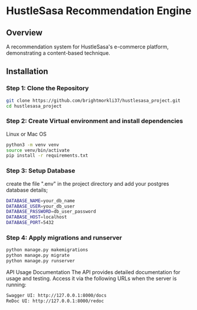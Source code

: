 # HustleSasa Recommendation Engine

## Overview
A recommendation system for HustleSasa's e-commerce platform, demonstrating a content-based technique.

## Installation

### Step 1: Clone the Repository
```bash
git clone https://github.com/brightmorkli37/hustlesasa_project.git
cd hustlesasa_project
```

### Step 2: Create Virtual environment and install dependencies
Linux or Mac OS
```bash
python3 -m venv venv
source venv/bin/activate
pip install -r requirements.txt
```

### Step 3: Setup Database
create the file ".env" in the project directory and add your postgres database details;
```bash
DATABASE_NAME=your_db_name
DATABASE_USER=your_db_user
DATABASE_PASSWORD=db_user_password
DATABASE_HOST=localhost
DATABASE_PORT=5432
```

### Step 4: Apply migrations and runserver
```bash
python manage.py makemigrations
python manage.py migrate
python manage.py runserver
```

API Usage Documentation
The API provides detailed documentation for usage and testing. Access it via the following URLs when the server is running:

```bash
Swagger UI: http://127.0.0.1:8000/docs
ReDoc UI: http://127.0.0.1:8000/redoc
```